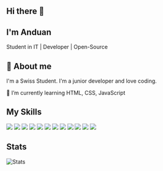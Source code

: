 ## Hi there 👋

## I'm Anduan

Student in IT | Developer | Open-Source 

## 🚀 About me
I'm a Swiss Student. I'm a junior developer and love coding.

🌱 I’m currently learning HTML, CSS, JavaScript

## My Skills

<img src="https://img.shields.io/badge/React-61DAFB?logo=react&logoColor=white">
<img src="https://img.shields.io/badge/HTML-%23E34F26.svg?logo=html5&logoColor=white">
<img src="https://img.shields.io/badge/CSS-1572B6?logo=css3&logoColor=fff">
<img src="https://img.shields.io/badge/JavaScript-F7DF1E?logo=javascript&logoColor=000">
<img src="https://img.shields.io/badge/Tailwind%20CSS-%2338B2AC.svg?logo=tailwind-css&logoColor=white">
<img src="https://img.shields.io/badge/Python-3776AB?logo=python&logoColor=fff">
<img src="https://img.shields.io/badge/Lua-%232C2D72.svg?logo=lua&logoColor=white">
<img src="https://img.shields.io/badge/Bash-4EAA25?logo=gnubash&logoColor=fff">
<img src="https://img.shields.io/badge/Bootstrap-7952B3?logo=bootstrap&logoColor=fff">
<img src="https://img.shields.io/badge/MariaDB-003545?logo=mariadb&logoColor=white">
<img src="https://img.shields.io/badge/GitHub-%23121011.svg?logo=github&logoColor=white">
<img src="https://img.shields.io/badge/Godot-%23FFFFFF.svg?logo=godot-engine">

## Stats
![Stats](https://github-readme-stats.vercel.app/api?username=AnduanBerisha&show_icons=true&theme=tokyonight)


<!--
Here are some ideas to get you started:

- 🔭 I’m currently working on ...
- 👯 I’m looking to collaborate on ...
- 🤔 I’m looking for help with ...
- 💬 Ask me about ...
- 📫 How to reach me: ...
- 😄 Pronouns: ...
- ⚡ Fun fact: ...
-->
